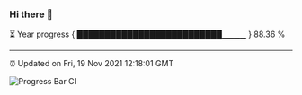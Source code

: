 ### Hi there 👋

⏳ Year progress { ██████████████████████████▁▁▁▁ } 88.36 %

---

⏰ Updated on Fri, 19 Nov 2021 12:18:01 GMT

![Progress Bar CI](https://github.com/liununu/liununu/workflows/Progress%20Bar%20CI/badge.svg)
